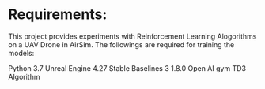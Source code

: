 # Requirements:

This project provides experiments with Reinforcement Learning Alogorithms on a UAV Drone in AirSim. The followings are required for training the models: 

Python 3.7
Unreal Engine 4.27
Stable Baselines 3 1.8.0
Open AI gym
TD3 Algorithm

